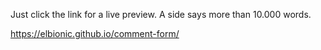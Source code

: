 Just click the link for a live preview. A side says more than 10.000 words.

https://elbionic.github.io/comment-form/
